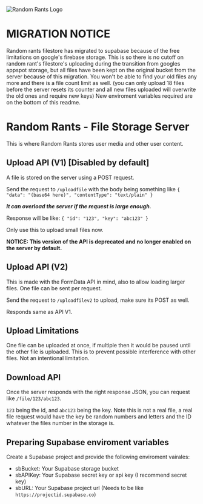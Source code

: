![Random Rants Logo](https://randomrants.glitch.me/random-rants-logo-text.png)

# MIGRATION NOTICE

Random rants filestore has migrated to supabase because of the free limitations on google's firebase storage.
This is so there is no cutoff on random rant's filestore's uploading during the transition from googles appspot storage, but all files have been kept on the original bucket from the server because of this migration.
You won't be able to find your old files any more and there is a file count limit as well. (you can only upload 18 files before the server resets its counter and all new files uploaded will overwrite the old ones and require new keys)
New enviroment variables required are on the bottom of this readme.

# Random Rants - File Storage Server

This is where Random Rants stores user media and other user content.

## Upload API (V1) [Disabled by default]

A file is stored on the server using a POST request.

Send the request to ``/uploadfile`` with the body being something like ``
{
  "data": "(base64 here)",
  "contentType": "text/plain"
}
``

***It can overload the server if the request is large enough.***

Response will be like: ``
{
  "id": "123",
  "key": "abc123"
}
``

Only use this to upload small files now.

**NOTICE: This version of the API is deprecated and no longer enabled on the server by default.**

## Upload API (V2)

This is made with the FormData API in mind, also to allow loading larger files.
One file can be sent per request.

Send the request to ``/uploadfilev2`` to upload, make sure its POST as well.

Responds same as API V1.

## Upload Limitations

One file can be uploaded at once, if multiple then it would be paused until the other file is uploaded.
This is to prevent possible interference with other files.
Not an intentional limitation.

## Download API

Once the server responds with the right response JSON, you can request like ``/file/123/abc123``.

``123`` being the id, and ``abc123`` being the key. Note this is not a real file, a real file request would have the key be random numbers and letters and the ID whatever the files number in the storage is.

## Preparing Supabase enviroment variables

Create a Supabase project and provide the following enviroment vairales:

* sbBucket: Your Supabase storage bucket
* sbAPIKey: Your Supabase secret key or api key (I recommend secret key)
* sbURL: Your Supabase project url (Needs to be like `https://projectid.supabase.co`)
